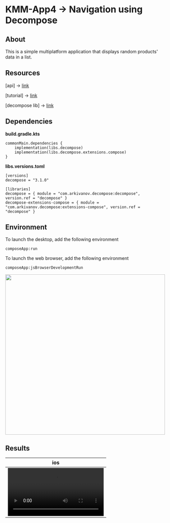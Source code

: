 # KMM-App4 -> Navigation using Decompose
## About
This is a simple multiplatform application that displays random products' data in a list.

## Resources
[api] -> [link](https://fakestoreapi.com/)

[tutorial] -> [link](https://youtu.be/h0dAozvpm5M?si=SU1K68mIg2OQz5lt)

[decompose lib] -> [link](https://arkivanov.github.io/Decompose/)

## Dependencies 
<b>build.gradle.kts</b>
```
commonMain.dependencies {
    implementation(libs.decompose)
    implementation(libs.decompose.extensions.compose)
}
```
<b>libs.versions.toml</b>
```
[versions]
decompose = "3.1.0"

[libraries]
decompose = { module = "com.arkivanov.decompose:decompose", version.ref = "decompose" }
decompose-extensions-compose = { module = "com.arkivanov.decompose:extensions-compose", version.ref = "decompose" }
```
## Environment 
To launch the desktop, add the following environment
```
composeApp:run
```
To launch the web browser, add the following environment
```
composeApp:jsBrowserDevelopmentRun
```
<img src="https://github.com/user-attachments/assets/9161100d-c933-4848-b01a-86af68522eb7" width="500" >

## Results
| ios |
| ------------- |
|  <video src="https://github.com/user-attachments/assets/3976427e-2daf-472e-8dc6-cf21829b457c">
